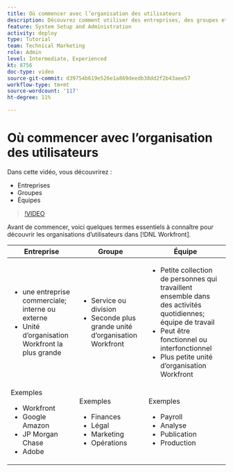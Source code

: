 ```yaml
---
title: Où commencer avec l’organisation des utilisateurs
description: Découvrez comment utiliser des entreprises, des groupes et des équipes pour l’organisation des utilisateurs et les autorisations pour les tâches.
feature: System Setup and Administration
activity: deploy
type: Tutorial
team: Technical Marketing
role: Admin
level: Intermediate, Experienced
kt: 8756
doc-type: video
source-git-commit: d39754b619e526e1a869deedb38dd2f2b43aee57
workflow-type: tm+mt
source-wordcount: '117'
ht-degree: 11%

---
```


# Où commencer avec l’organisation des utilisateurs

Dans cette vidéo, vous découvrirez :

* Entreprises
* Groupes
* Équipes

>[!VIDEO](https://video.tv.adobe.com/v/335068/?quality=12)

Avant de commencer, voici quelques termes essentiels à connaître pour découvrir les organisations d’utilisateurs dans [!DNL Workfront].

| Entreprise | Groupe | Équipe |
| --- | --- | --- |
| <ul><li>une entreprise commerciale; interne ou externe</li><li>Unité d’organisation Workfront la plus grande</li></ul> | <ul><li>Service ou division</li><li>Seconde plus grande unité d’organisation Workfront</li></ul> | <ul><li>Petite collection de personnes qui travaillent ensemble dans des activités quotidiennes; équipe de travail</li><li>Peut être fonctionnel ou interfonctionnel</li><li>Plus petite unité d’organisation Workfront</li></ul> |
| Exemples <ul><li>Workfront</li><li>Google Amazon</li><li>JP Morgan Chase</li><li>Adobe</li></ul> | Exemples <ul><li>Finances</li><li>Légal</li><li>Marketing</li><li>Opérations</li></ul> | Exemples <ul><li>Payroll</li><li>Analyse</li><li>Publication</li><li>Production</li></ul> |



